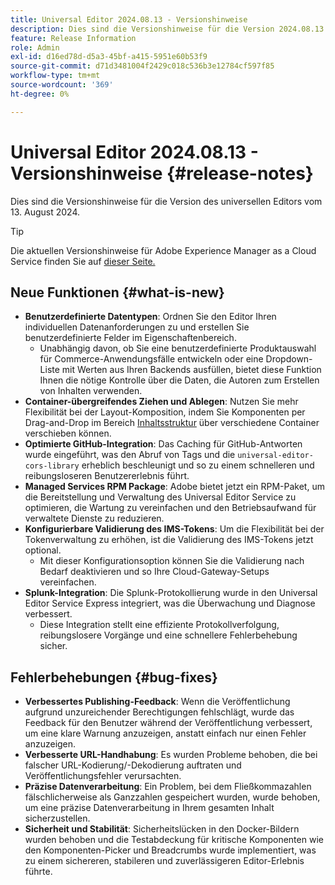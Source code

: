 ```yaml
---
title: Universal Editor 2024.08.13 - Versionshinweise
description: Dies sind die Versionshinweise für die Version 2024.08.13 des universellen Editors.
feature: Release Information
role: Admin
exl-id: d16ed78d-d5a3-45bf-a415-5951e60b53f9
source-git-commit: d71d3481004f2429c018c536b3e12784cf597f85
workflow-type: tm+mt
source-wordcount: '369'
ht-degree: 0%

---
```



# Universal Editor 2024.08.13 - Versionshinweise {#release-notes}

Dies sind die Versionshinweise für die Version des universellen Editors vom 13. August 2024.

>[!TIP]
>
>Die aktuellen Versionshinweise für Adobe Experience Manager as a Cloud Service finden Sie auf [dieser Seite.](/help/release-notes/release-notes-cloud/release-notes-current.md)

## Neue Funktionen {#what-is-new}

* **Benutzerdefinierte Datentypen**: Ordnen Sie den Editor Ihren individuellen Datenanforderungen zu und erstellen Sie benutzerdefinierte Felder im Eigenschaftenbereich.
   * Unabhängig davon, ob Sie eine benutzerdefinierte Produktauswahl für Commerce-Anwendungsfälle entwickeln oder eine Dropdown-Liste mit Werten aus Ihren Backends ausfüllen, bietet diese Funktion Ihnen die nötige Kontrolle über die Daten, die Autoren zum Erstellen von Inhalten verwenden.
* **Container-übergreifendes Ziehen und Ablegen**: Nutzen Sie mehr Flexibilität bei der Layout-Komposition, indem Sie Komponenten per Drag-and-Drop im Bereich [Inhaltsstruktur](/help/sites-cloud/authoring/universal-editor/navigation.md#content-tree-mode) über verschiedene Container verschieben können.
* **Optimierte GitHub-Integration**: Das Caching für GitHub-Antworten wurde eingeführt, was den Abruf von Tags und die `universal-editor-cors-library` erheblich beschleunigt und so zu einem schnelleren und reibungsloseren Benutzererlebnis führt.
* **Managed Services RPM Package**: Adobe bietet jetzt ein RPM-Paket, um die Bereitstellung und Verwaltung des Universal Editor Service zu optimieren, die Wartung zu vereinfachen und den Betriebsaufwand für verwaltete Dienste zu reduzieren.
* **Konfigurierbare Validierung des IMS-Tokens**: Um die Flexibilität bei der Tokenverwaltung zu erhöhen, ist die Validierung des IMS-Tokens jetzt optional.
   * Mit dieser Konfigurationsoption können Sie die Validierung nach Bedarf deaktivieren und so Ihre Cloud-Gateway-Setups vereinfachen.
* **Splunk-Integration**: Die Splunk-Protokollierung wurde in den Universal Editor Service Express integriert, was die Überwachung und Diagnose verbessert.
   * Diese Integration stellt eine effiziente Protokollverfolgung, reibungslosere Vorgänge und eine schnellere Fehlerbehebung sicher.

## Fehlerbehebungen {#bug-fixes}

* **Verbessertes Publishing-Feedback**: Wenn die Veröffentlichung aufgrund unzureichender Berechtigungen fehlschlägt, wurde das Feedback für den Benutzer während der Veröffentlichung verbessert, um eine klare Warnung anzuzeigen, anstatt einfach nur einen Fehler anzuzeigen.
* **Verbesserte URL-Handhabung**: Es wurden Probleme behoben, die bei falscher URL-Kodierung/-Dekodierung auftraten und Veröffentlichungsfehler verursachten.
* **Präzise Datenverarbeitung**: Ein Problem, bei dem Fließkommazahlen fälschlicherweise als Ganzzahlen gespeichert wurden, wurde behoben, um eine präzise Datenverarbeitung in Ihrem gesamten Inhalt sicherzustellen.
* **Sicherheit und Stabilität**: Sicherheitslücken in den Docker-Bildern wurden behoben und die Testabdeckung für kritische Komponenten wie den Komponenten-Picker und Breadcrumbs wurde implementiert, was zu einem sichereren, stabileren und zuverlässigeren Editor-Erlebnis führte.
